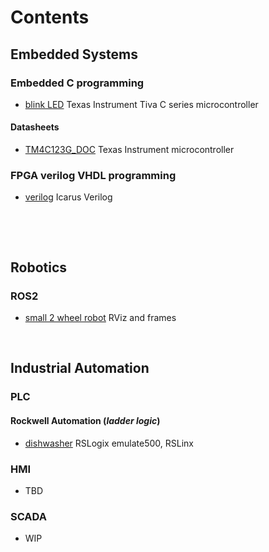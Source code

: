 # Contents

## Embedded Systems

### Embedded C programming

* [blink LED](Tiva%20C%20series) Texas Instrument Tiva C series microcontroller
<!-- * [Calculator](PlatformIO/Projects/Calculator/) VScode extension PlatformIO -->

#### Datasheets 

* [TM4C123G_DOC](Datasheets/TM4C123G_DOC) Texas Instrument microcontroller

### FPGA verilog VHDL programming

* [verilog](VERILOG) Icarus Verilog

&nbsp;

&nbsp;

## Robotics

### ROS2

* [small 2 wheel robot](Robotics) RViz and frames

&nbsp;

## Industrial Automation

### PLC 

#### Rockwell Automation (*ladder logic*)

* [dishwasher](PLC_project/dishwash/) RSLogix emulate500, RSLinx

### HMI

* TBD

### SCADA

* WIP
